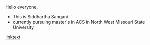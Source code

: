 Hello everyone,

* This is Siddhartha Sangani
* currently pursuing master's in ACS in North West Missouri State University

[linktext](https://github.com/SiddharthaSangani)


